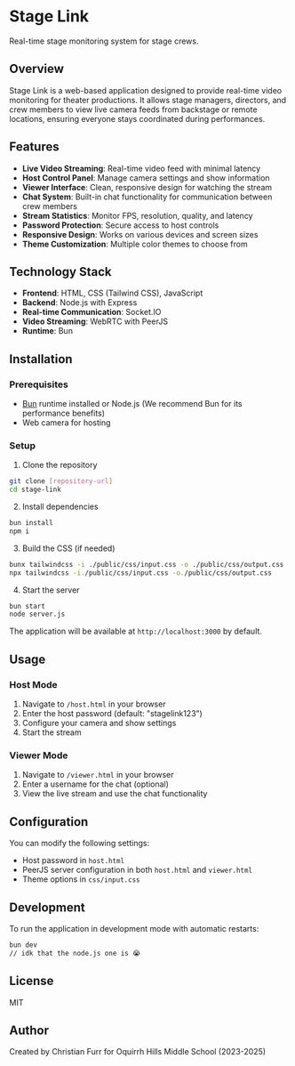 # Stage Link

Real-time stage monitoring system for stage crews.

## Overview

Stage Link is a web-based application designed to provide real-time video monitoring for theater productions. It allows stage managers, directors, and crew members to view live camera feeds from backstage or remote locations, ensuring everyone stays coordinated during performances.

## Features

- **Live Video Streaming**: Real-time video feed with minimal latency
- **Host Control Panel**: Manage camera settings and show information
- **Viewer Interface**: Clean, responsive design for watching the stream
- **Chat System**: Built-in chat functionality for communication between crew members
- **Stream Statistics**: Monitor FPS, resolution, quality, and latency
- **Password Protection**: Secure access to host controls
- **Responsive Design**: Works on various devices and screen sizes
- **Theme Customization**: Multiple color themes to choose from

## Technology Stack

- **Frontend**: HTML, CSS (Tailwind CSS), JavaScript
- **Backend**: Node.js with Express
- **Real-time Communication**: Socket.IO
- **Video Streaming**: WebRTC with PeerJS
- **Runtime**: Bun

## Installation

### Prerequisites

- [Bun](https://bun.sh/) runtime installed or Node.js (We recommend Bun for its performance benefits)
- Web camera for hosting

### Setup

1. Clone the repository

```bash
git clone [repository-url]
cd stage-link
```

2. Install dependencies

```bash
bun install
npm i
```

3. Build the CSS (if needed)

```bash
bunx tailwindcss -i ./public/css/input.css -o ./public/css/output.css
npx tailwindcss -i./public/css/input.css -o./public/css/output.css
```

4. Start the server

```bash
bun start
node server.js
```

The application will be available at `http://localhost:3000` by default.

## Usage

### Host Mode

1. Navigate to `/host.html` in your browser
2. Enter the host password (default: "stagelink123")
3. Configure your camera and show settings
4. Start the stream

### Viewer Mode

1. Navigate to `/viewer.html` in your browser
2. Enter a username for the chat (optional)
3. View the live stream and use the chat functionality

## Configuration

You can modify the following settings:

- Host password in `host.html`
- PeerJS server configuration in both `host.html` and `viewer.html`
- Theme options in `css/input.css`

## Development

To run the application in development mode with automatic restarts:

```bash
bun dev
// idk that the node.js one is 😭
```

## License

MIT

## Author

Created by Christian Furr for Oquirrh Hills Middle School (2023-2025)